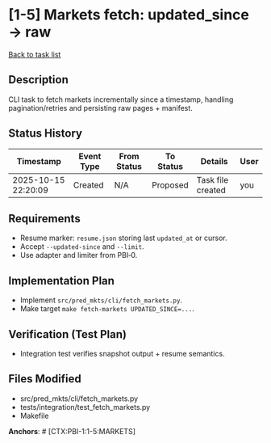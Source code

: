 # [1-5] Markets fetch: updated_since → raw
[Back to task list](../tasks.md)

## Description
CLI task to fetch markets incrementally since a timestamp, handling pagination/retries and persisting raw pages + manifest.

## Status History
| Timestamp | Event Type | From Status | To Status | Details | User |
|-----------|------------|-------------|-----------|---------|------|
| 2025-10-15 22:20:09 | Created | N/A | Proposed | Task file created | you |

## Requirements
- Resume marker: `resume.json` storing last `updated_at` or cursor.
- Accept `--updated-since` and `--limit`.
- Use adapter and limiter from PBI‑0.

## Implementation Plan
- Implement `src/pred_mkts/cli/fetch_markets.py`.
- Make target `make fetch-markets UPDATED_SINCE=...`.

## Verification (Test Plan)
- Integration test verifies snapshot output + resume semantics.

## Files Modified
- src/pred_mkts/cli/fetch_markets.py
- tests/integration/test_fetch_markets.py
- Makefile

**Anchors**: # [CTX:PBI-1:1-5:MARKETS]
